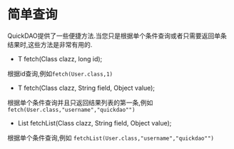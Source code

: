 # 简单查询

QuickDAO提供了一些便捷方法.当您只是根据单个条件查询或者只需要返回单条结果时,这些方法是非常有用的.

* <T> T fetch(Class<T> clazz, long id);

根据id查询,例如``fetch(User.class,1)``

* <T> T fetch(Class<T> clazz, String field, Object value);

根据单个条件查询并且只返回结果列表的第一条,例如``fetch(User.class,"username","quickdao"")``

* <T> List<T> fetchList(Class<T> clazz, String field, Object value);

根据单个条件查询,例如 ``fetchList(User.class,"username","quickdao"")``
